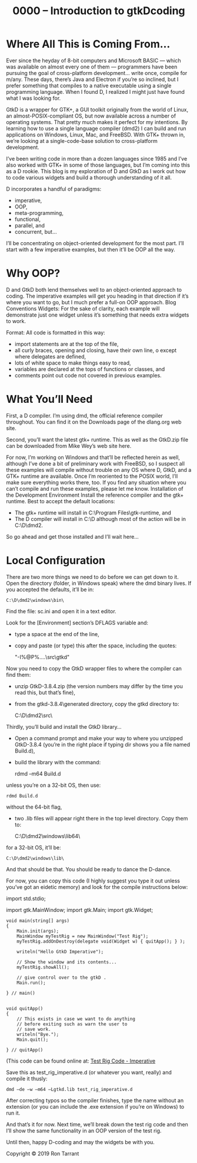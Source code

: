﻿---
layout: post
title:  "0000 – Introduction to gtkDcoding"
---

# Where All This is Coming From…
Ever since the heyday of 8-bit computers and Microsoft BASIC — which was available on almost every one of them — programmers  have been pursuing the goal of cross-platform development… write once, compile for m/any. These days, there’s Java and Electron if you’re so inclined, but I prefer something that compiles to a native executable using a single programming language. When I found D, I realized I might just have found what I was looking for.

GtkD is a wrapper for GTK+, a GUI toolkit originally from the world of Linux, an almost-POSIX-compliant OS, but now available across a number of operating systems. That pretty much makes it perfect for my intentions. By learning how to use a single language compiler (dmd2) I can build and run applications on Windows, Linux, Mac, and FreeBSD. With GTK+ thrown in, we’re looking at a single-code-base solution to cross-platform development.

I’ve been writing code in more than a dozen languages since 1985 and I’ve also worked with GTK+ in some of those languages, but I’m coming into this as a D rookie. This blog is my exploration of D and GtkD as I work out how to code various widgets and build a thorough understanding of it all.

D incorporates a handful of paradigms:
- imperative,
- OOP,
- meta-programming,
- functional,
- parallel, and
- concurrent, but…

I’ll be concentrating on object-oriented development for the most part. I’ll start with a few imperative examples, but then it’ll be OOP all the way.

# Why OOP?
D and GtkD both lend themselves well to an object-oriented approach to coding. The imperative examples will get you heading in that direction if it’s where you want to go, but I much prefer a full-on OOP approach.
Blog Conventions
Widgets: For the sake of clarity, each example will demonstrate just one widget unless it’s something that needs extra widgets to work.

Format: All code is formatted in this way:
- import statements are at the top of the file,
- all curly braces, opening and closing, have their own line,
o except where delegates are defined,
- lots of white space to make things easy to read, 
- variables are declared at the tops of functions or classes, and
- comments point out code not covered in previous examples.

# What You’ll Need
First, a D compiler. I’m using dmd, the official reference compiler throughout. You can find it on the Downloads page of the dlang.org web site.

Second, you’ll want the latest gtk+ runtime. This as well as the GtkD.zip file can be downloaded from Mike Wey’s web site here.

For now, I’m working on Windows and that’ll be reflected herein as well, although I’ve done a bit of preliminary work with FreeBSD, so I suspect all these examples will compile without trouble on any OS where D, GtkD, and a GTK+ runtime are available. Once I’m reoriented to the POSIX world, I’ll make sure everything works there, too. If you find any situation where you can’t compile and run these examples, please let me know.
Installation of the Development Environment
Install the reference compiler and the gtk+ runtime. Best to accept the default locations:
- The gtk+ runtime will install in C:\Program Files\gtk-runtime, and
- The D compiler will install in C:\D although most of the action will be in C:\D\dmd2.

So go ahead and get those installed and I’ll wait here…

# Local Configuration
There are two more things we need to do before we can get down to it. Open the directory (folder, in Windows speak) where the dmd binary lives. If you accepted the defaults, it’ll be in:

	C:\D\dmd2\windows\bin\

Find the file:
	sc.ini
and open it in a text editor.

Look for the [Environment] section’s DFLAGS variable and:
- type a space at the end of the line,
- copy and paste (or type) this after the space, including the quotes:

	"-I%@P%\..\..\src\gtkd"

Now you need to copy the GtkD wrapper files to where the compiler can find them:
- unzip GtkD-3.8.4.zip (the version numbers may differ by the time you read this, but that’s fine),
- from the gtkd-3.8.4\generated directory, copy the gtkd directory to:

	C:\D\dmd2\src\

Thirdly, you’ll build and install the GtkD library…
- Open a command prompt and make your way to where you unzipped GtkD-3.8.4 (you’re in the right place if typing dir shows you a file named Build.d),
- build the library with the command:

	rdmd –m64 Build.d

unless you’re on a 32-bit OS, then use:

	rdmd Build.d

without the 64-bit flag,

- two .lib files will appear right there in the top level directory. Copy them to:

	C:\D\dmd2\windows\lib64\

for a 32-bit OS, it’ll be:

	C:\D\dmd2\windows\lib\

And that should be that. You should be ready to dance the D-dance.

For now, you can copy this code (I highly suggest you type it out unless you’ve got an eidetic memory) and look for the compile instructions below:

import std.stdio;

import gtk.MainWindow;
import gtk.Main;
import gtk.Widget;

	void main(string[] args)
	{
		Main.init(args);
		MainWindow myTestRig = new MainWindow("Test Rig");
		myTestRig.addOnDestroy(delegate void(Widget w) { quitApp(); } );
		
		writeln("Hello GtkD Imperative");
	
		// Show the window and its contents...
		myTestRig.showAll();
			
		// give control over to the gtkD .
		Main.run();
		
	} // main()
	
	
	void quitApp()
	{
		// This exists in case we want to do anything
		// before exiting such as warn the user to
		// save work.
		writeln("Bye.");
		Main.quit();
		
	} // quitApp()

(This code can be found online at: [Test Rig Code - Imperative](https://github.com/rontarrant/gtkDcoding/blob/master/001_window/test_rig_001_imperative.d)

Save this as test_rig_imperative.d (or whatever you want, really) and compile it thusly:

	dmd –de –w –m64 –Lgtkd.lib test_rig_imperative.d

After correcting typos so the compiler finishes, type the name without an extension (or you can include the .exe extension if you’re on Windows) to run it.

And that’s it for now. Next time, we’ll break down the test rig code and then I’ll show the same functionality in an OOP version of the test rig.

Until then, happy D-coding and may the widgets be with you.

Copyright © 2019 Ron Tarrant

